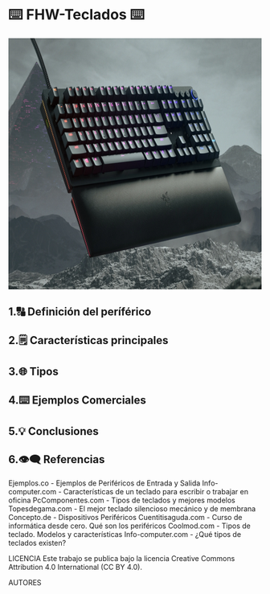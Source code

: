 <p align="center">
  <h1>⌨️ FHW-Teclados ⌨️</h1>
  <img src="img/razer.webp" alt="razer" width="1050" height="500">
  <h2>1.🔠 Definición del períférico</h2>
  <h2>2.🗒️ Características principales</h2>
  <h2>3.🌐 Tipos</h2>
  <h2>4.⌨️ Ejemplos Comerciales</h2>
  <h2>5.💡 Conclusiones</h2>
  <h2>6.👁️‍🗨️ Referencias</h2>
Ejemplos.co - Ejemplos de Periféricos de Entrada y Salida
Info-computer.com - Características de un teclado para escribir o trabajar en oficina
PcComponentes.com - Tipos de teclados y mejores modelos
Topesdegama.com - El mejor teclado silencioso mecánico y de membrana
Concepto.de - Dispositivos Periféricos
Cuentitisaguda.com - Curso de informática desde cero. Qué son los periféricos
Coolmod.com - Tipos de teclado. Modelos y características
Info-computer.com - ¿Qué tipos de teclados existen?

LICENCIA
Este trabajo se publica bajo la licencia Creative Commons Attribution 4.0 International (CC BY 4.0).

AUTORES
</p>
